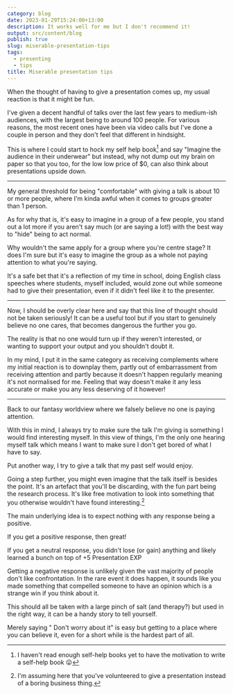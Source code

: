 ```yaml
---
category: blog
date: 2023-01-29T15:24:00+13:00
description: It works well for me but I don't recommend it!
output: src/content/blog
publish: true
slug: miserable-presentation-tips
tags:
  - presenting
  - tips
title: Miserable presentation tips
---
```

When the thought of having to give a presentation comes up, my usual reaction is that it might be fun.

I've given a decent handful of talks over the last few years to medium-ish audiences, with the largest being to around 100 people. For various reasons, the most recent ones have been via video calls but I've done a couple in person and they don't feel that different in hindsight.

This is where I could start to hock my self help book[^1] and say "Imagine the audience in their underwear" but instead, why not dump out my brain on paper so that you too, for the low low price of $0, can also think about presentations upside down.

<hr />

My general threshold for being "comfortable" with giving a talk is about 10 or more people, where I'm kinda awful when it comes to groups greater than 1 person.

As for why that is, it's easy to imagine in a group of a few people, you stand out a lot more if you aren't say much (or are saying a lot!) with the best way to "hide" being to act normal.

Why wouldn't the same apply for a group where you're centre stage? It does I'm sure but it's easy to imagine the group as a whole not paying attention to what you're saying.

It's a safe bet that it's a reflection of my time in school, doing English class speeches where students, myself included, would zone out while someone had to give their presentation, even if it didn't feel like it to the presenter.

<hr />

Now, I should be overly clear here and say that this line of thought should not be taken seriously! It can be a useful tool but if you start to genuinely believe no one cares, that becomes dangerous the further you go.

The reality is that no one would turn up if they weren't interested, or wanting to support your output and you shouldn't doubt it.

In my mind, I put it in the same category as receiving complements where my initial reaction is to downplay them, partly out of embarrassment from receiving attention and partly because it doesn't happen regularly meaning it's not normalised for me. Feeling that way doesn't make it any less accurate or make you any less deserving of it however!

<hr />

Back to our fantasy worldview where we falsely believe no one is paying attention.

With this in mind, I always try to make sure the talk I'm giving is something I would find interesting myself. In this view of things, I'm the only one hearing myself talk which means I want to make sure I don't get bored of what I have to say.

Put another way, I try to give a talk that my past self would enjoy.

Going a step further, you might even imagine that the talk itself is besides the point. It's an artefact that you'll be discarding, with the fun part being the research process. It's like free motivation to look into something that you otherwise wouldn't have found interesting.[^2]

The main underlying idea is to expect nothing with any response being a positive.

If you get a positive response, then great!

If you get a neutral response, you didn't lose (or gain) anything and likely learned a bunch on top of +5 Presentation EXP

Getting a negative response is unlikely given the vast majority of people don't like confrontation. In the rare event it does happen, it sounds like you made something that compelled someone to have an opinion which is a strange win if you think about it.

This should all be taken with a large pinch of salt (and therapy?) but used in the right way, it can be a handy story to tell yourself.

Merely saying " Don't worry about it" is easy but getting to a place where you can believe it, even for a short while is the hardest part of all.

[^1]: I haven't read enough self-help books yet to have the motivation to write a self-help book 😛
[^2]: I'm assuming here that you've volunteered to give a presentation instead of a boring business thing.
